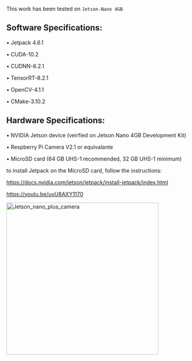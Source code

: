 This work has been tested on `Jetson-Nano 4GB`
    
## Software Specifications:

•	Jetpack 4.6.1

•	CUDA-10.2

•	CUDNN-8.2.1

•	TensorRT-8.2.1

•	OpenCV-4.1.1

•	CMake-3.10.2


## Hardware Specifications:
    
•	NVIDIA Jetson device (veirfied on Jetson Nano 4GB Development Kit)

•	Respberry Pi Camera V2.1 or equivalante
  
•	MicroSD card (64 GB UHS-1 recommended, 32 GB UHS-1 minimum)
    
to install Jetpack on the MicroSD card, follow the instructions:

https://docs.nvidia.com/jetson/jetpack/install-jetpack/index.html

https://youtu.be/uvU8AXY1170

<img width=400 src="./assets/Jetson_nano_plus_camera.jpg" alt="Jetson_nano_plus_camera">
    
 
